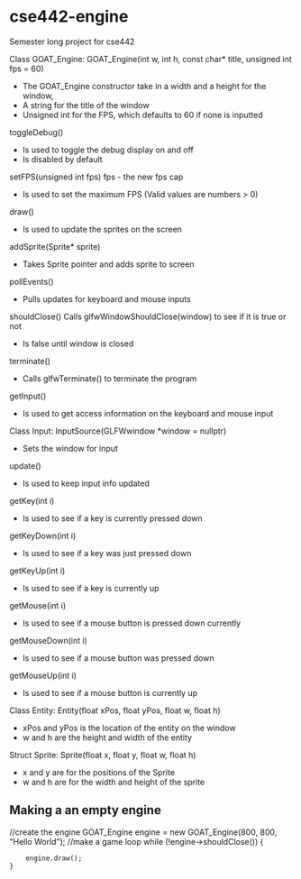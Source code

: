 # cse442-engine

Semester long project for cse442

Class GOAT_Engine:
GOAT_Engine(int w, int h, const char* title, unsigned int fps = 60)
- The GOAT_Engine constructor take in a width and a height for the window, 
- A string for the title of the window
- Unsigned int for the FPS, which defaults to 60 if none is inputted

toggleDebug()
- Is used to toggle the debug display on and off
- Is disabled by default

setFPS(unsigned int fps)
fps - the new fps cap
- Is used to set the maximum FPS (Valid values are numbers > 0)

draw()
- Is used to update the sprites on the screen

addSprite(Sprite* sprite)
- Takes Sprite pointer and adds sprite to screen

pollEvents()
- Pulls updates for keyboard and mouse inputs

shouldClose()
Calls glfwWindowShouldClose(window) to see if it is true or not
- Is false until window is closed

terminate()
- Calls glfwTerminate() to terminate the program

getInput()
- Is used to get access information on the keyboard and mouse input

Class Input:
InputSource(GLFWwindow *window = nullptr)
- Sets the window for input

update()
- Is used to keep input info updated

getKey(int i)
- Is used to see if a key is currently pressed down

getKeyDown(int i)
- Is used to see if a key was just pressed down

getKeyUp(int i)
- Is used to see if a key is currently up

getMouse(int i)
- Is used to see if a mouse button is pressed down currently

getMouseDown(int i)
- Is used to see if a mouse button was pressed down

getMouseUp(int i)
- Is used to see if a mouse button is currently up

Class Entity:
Entity(float xPos, float yPos, float w, float h)
- xPos and yPos is the location of the entity on the window
- w and h are the height and width of the entity 

Struct Sprite:
Sprite(float x, float y, float w, float h)
- x and y are for the positions of the Sprite
- w and h are for the width and height of the sprite


Making a an empty engine
---------------------------------------------------------------
//create the engine
GOAT_Engine engine = new GOAT_Engine(800, 800, "Hello World");
//make a game loop
while (!engine->shouldClose()) {

		engine.draw();
	}
